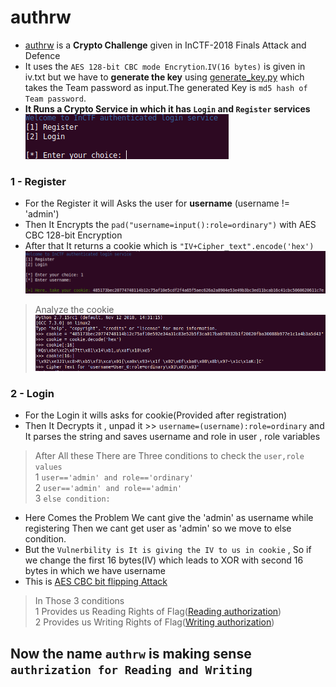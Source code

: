 # authrw
* [authrw](https://github.com/Ajay-Aj-00/Test/tree/master/authrw) is a **Crypto Challenge** given in InCTF-2018 Finals Attack and Defence
* It uses the `AES 128-bit CBC mode Encrytion`.`IV(16 bytes)` is given in iv.txt but we have to **generate the key** using [generate_key.py](https://github.com/Ajay-Aj-00/Test/tree/master/authrw/generate_key.py) which takes the Team password as input.The generated Key is `md5 hash of Team password`.
* **It Runs a Crypto Service in which it has `Login` and `Register` services**
![Login,Register](https://raw.githubusercontent.com/Ajay-Aj-00/Test/master/Images/1.png "Service")
### 1 - Register
* For the Register it will Asks the user for **username** (username != 'admin')
* Then It Encrypts the `pad("username=input():role=ordinary")` with AES CBC 128-bit Encryption
* After that It returns a cookie which is `"IV+Cipher_text".encode('hex')`
![Register](https://raw.githubusercontent.com/Ajay-Aj-00/Test/master/Images/3.png "Register")
> Analyze the cookie
> ![Register](https://raw.githubusercontent.com/Ajay-Aj-00/Test/master/Images/Screenshot%20from%202018-12-24%2017-06-23.png "Register")
### 2 - Login
* For the Login it wills asks for cookie(Provided after registration)
* Then It Decrypts it , unpad it >> `username=(username):role=ordinary` and It parses the string and saves username and role in user , role variables
> After All these There are Three conditions to check the `user,role values`<br>
> 1 `user=='admin' and role=='ordinary'`<br>
> 2 `user=='admin' and role=='admin'`<br>
> 3 `else condition:`<br>
* Here Comes the Problem We cant give the 'admin' as username while registering Then we cant get user as 'admin' so we move to else condition.
* But the `Vulnerbility is It is giving the IV to us in cookie` , So if we change the first 16 bytes(IV) which leads to XOR with second 16 bytes in which we have username
* This is [AES CBC bit flipping Attack](https://masterpessimistaa.wordpress.com/2017/05/03/cbc-bit-flipping-attack/)
> In Those 3 conditions<br>
> 1 Provides us Reading Rights of Flag([Reading authorization](https://github.com/Ajay-Aj-00/Test/tree/master/authR_Exploit))<br>
> 2 Provides us Writing Rights of Flag([Writing authorization](https://github.com/Ajay-Aj-00/Test/tree/master/authW_Exploit))<br>
## Now the name `authrw` is making sense `authrization for Reading and Writing`<br>
